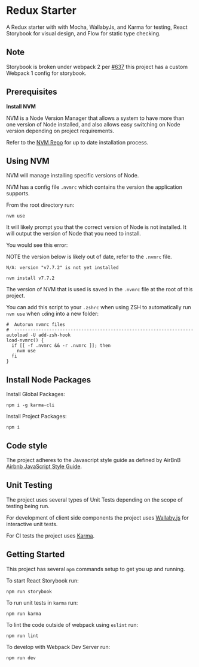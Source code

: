 # Redux Starter

A Redux starter with with Mocha, WallabyJs, and Karma for testing, React Storybook for visual design, and Flow for static type checking.

## Note

Storybook is broken under webpack 2 per [#637](https://github.com/storybooks/react-storybook/pull/637) this project has a custom Webpack 1 config for storybook.

## Prerequisites

**Install NVM**

NVM is a Node Version Manager that allows a system to have more than one version of Node installed, and also allows easy switching on Node version depending on project requirements.

Refer to the [NVM Repo](https://github.com/creationix/nvm#installation) for up to date installation process.

## Using NVM

NVM will manage installing specific versions of Node.

NVM has a config file `.nvmrc` which contains the version the application supports.

From the root directory run:

```
nvm use
```

It will likely prompt you that the correct version of Node is not installed. It will output the version of Node that you need to install.

You would see this error:

NOTE the version below is likely out of date, refer to the `.nvmrc` file.

```
N/A: version "v7.7.2" is not yet installed
```

```
nvm install v7.7.2
```

The version of NVM that is used is saved in the `.nvmrc` file at the root of this project.

You can add this script to your `.zshrc` when using ZSH to automatically run `nvm use` when `cd`ing into a new folder:

```
#  Autorun nvmrc files
#  -------------------------------------------------------------------
autoload -U add-zsh-hook
load-nvmrc() {
  if [[ -f .nvmrc && -r .nvmrc ]]; then
    nvm use
  fi
}
```

## Install Node Packages

Install Global Packages:

```
npm i -g karma-cli
```

Install Project Packages:

```
npm i
```

## Code style

The project adheres to the Javascript style guide as defined by AirBnB [Airbnb JavaScript Style Guide](https://github.com/airbnb/javascript).

## Unit Testing

The project uses several types of Unit Tests depending on the scope of testing being run.

For development of client side components the project uses [Wallaby.js](https://wallabyjs.com/) for interactive unit tests.

For CI tests the project uses [Karma](https://karma-runner.github.io/1.0/index.html).

## Getting Started

This project has several `npm` commands setup to get you up and running.

To start React Storybook run:

```
npm run storybook
```

To run unit tests in `karma` run:

```
npm run karma
```

To lint the code outside of webpack using `eslint` run:

```
npm run lint
```

To develop with Webpack Dev Server run:

```
npm run dev
```
